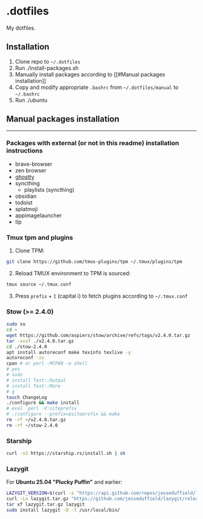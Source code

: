 # .dotfiles

My dotfiles.


## Installation
1. Clone repo to `~/.dotfiles`
2. Run ./install-packages.sh
3. Manually install packages according to [[#Manual packages installation]]
4. Copy and modify appropriate `.bashrc` from `~/.dotfiles/manual` to `~/.bashrc`
5. Run ./ubuntu


## Manual packages installation
---
### Packages with external (or not in this readme) installation instructions
- brave-browser
- zen browser
- [ghostty](https://github.com/mkasberg/ghostty-ubuntu)
- syncthing
    - playlists (syncthing)
- obsidian
- todoist
- splatmoji
- appimagelauncher
- tlp

### Tmux tpm and plugins
1. Clone TPM:
```bash
git clone https://github.com/tmux-plugins/tpm ~/.tmux/plugins/tpm
```

2. Reload TMUX environment to TPM is sourced:
```bash
tmux source ~/.tmux.conf
```

3. Press `prefix` + `I` (capital i) to fetch plugins according to `~/.tmux.conf`


### Stow (>= 2.4.0)
```bash
sudo su
cd ~
wget https://github.com/aspiers/stow/archive/refs/tags/v2.4.0.tar.gz
tar -xvzf ./v2.4.0.tar.gz
cd ./stow-2.4.0
apt install autoreconf make texinfo texlive -y
autoreconf -iv
cpan # or perl -MCPAN -e shell
# yes
# sudo
# install Test::Output
# install Test::More
# q
touch ChangeLog
./configure && make install
# eval `perl -V:siteprefix`
# ./configure --prefix=$siteprefix && make
rm -rf ~/v2.4.0.tar.gz
rm -rf ~/stow-2.4.0
```


### Starship
```bash
curl -sS https://starship.rs/install.sh | sh
```


### Lazygit
For **Ubuntu 25.04 "Plucky Puffin"** and earlier:
```bash
LAZYGIT_VERSION=$(curl -s "https://api.github.com/repos/jesseduffield/lazygit/releases/latest" | \grep -Po '"tag_name": *"v\K[^"]*')
curl -Lo lazygit.tar.gz "https://github.com/jesseduffield/lazygit/releases/download/v${LAZYGIT_VERSION}/lazygit_${LAZYGIT_VERSION}_Linux_x86_64.tar.gz"
tar xf lazygit.tar.gz lazygit
sudo install lazygit -D -t /usr/local/bin/
```
